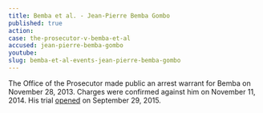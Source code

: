 ```yaml
---
title: Bemba et al. - Jean-Pierre Bemba Gombo
published: true
action:
case: the-prosecutor-v-bemba-et-al
accused: jean-pierre-bemba-gombo
youtube:
slug: bemba-et-al-events-jean-pierre-bemba-gombo
---
```



The Office of the Prosecutor made public an arrest warrant for Bemba on November 28, 2013. Charges were confirmed against him on November 11, 2014. His trial [opened](https://www.icc-cpi.int/en_menus/icc/press%20and%20media/press%20releases/Pages/pr1155.aspx) on September 29, 2015.